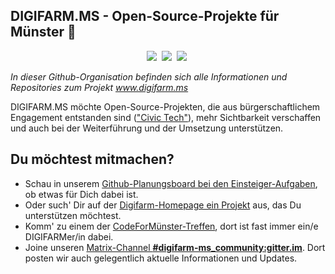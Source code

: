 ## DIGIFARM.MS - Open-Source-Projekte für Münster 👋


<p align="center">
  <a target="_blank" href="https://gitter.im/digifarm-ms/community"><img src="https://img.shields.io/gitter/room/digifarm-ms/community" /></a>&nbsp;
  <a target="_blank" href="https://matrix.to/#/#digifarm-ms_community:gitter.im"><img src="https://img.shields.io/matrix/digifarm-ms_community:gitter.im?label=matrix%20chat&server_fqdn=matrix.org" /></a>&nbsp;
  <a target="_blank" href="[https://github.com/users/od-ms/projects/3/views/2](https://github.com/orgs/digifarm-ms/projects/2/views/2)"><img src="https://img.shields.io/github/issues/digifarm-ms/digifarm-ms/einsteiger" /></a>&nbsp;
</p>

*In dieser Github-Organisation befinden sich alle Informationen und Repositories zum Projekt www.digifarm.ms*

DIGIFARM.MS möchte Open-Source-Projekten, die aus bürgerschaftlichem Engagement entstanden sind (["Civic Tech"](https://de.wikipedia.org/wiki/Civic_Technology)), 
mehr Sichtbarkeit verschaffen und auch bei der Weiterführung und der Umsetzung unterstützen. 

## Du möchtest mitmachen? 

* Schau in unserem [Github-Planungsboard bei den Einsteiger-Aufgaben](https://github.com/orgs/digifarm-ms/projects/2/views/2), ob etwas für Dich dabei ist.
* Oder such' Dir auf der [Digifarm-Homepage ein Projekt](https://www.stadt-muenster.de/digifarm/projekte/) aus, das Du unterstützen möchtest.
* Komm' zu einem der [CodeForMünster-Treffen](https://www.meetup.com/code-for-munster), dort ist fast immer ein/e DIGIFARMer/in dabei.
* Joine unseren [Matrix-Channel **#digifarm-ms_community:gitter.im**](https://matrix.to/#/#digifarm-ms_community:gitter.im). Dort posten wir auch gelegentlich aktuelle Informationen und Updates. 
